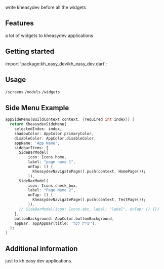 <!--
This README describes the package. If you publish this package to pub.dev,
this README's contents appear on the landing page for your package.

For information about how to write a good package README, see the guide for
[writing package pages](https://dart.dev/guides/libraries/writing-package-pages).

For general information about developing packages, see the Dart guide for
[creating packages](https://dart.dev/guides/libraries/create-library-packages)
and the Flutter guide for
[developing packages and plugins](https://flutter.dev/developing-packages).
-->

write kheasydev before all the widgets

## Features

a lot of widgets to kheasydev applications

## Getting started

import 'package:kh_easy_dev/kh_easy_dev.dart';

## Usage

`/screens`
`/models`
`/widgets`

## Side Menu Example
```dart
appSideMenu(BuildContext context, {required int index}) {
  return KheasydevSideMenu(
    selectedIndex: index,
    shadowColor: AppColor.primaryColor,
    disableColor: AppColor.disableColor,
    appName: 'App Name',
    sidebarItems: [
      SideBarModel(
          icon: Icons.home,
          label: "page name 1",
          onTap: () {
            KheasydevNavigatePage().push(context, HomePage());
          }),
      SideBarModel(
          icon: Icons.check_box,
          label: "Page Name 2",
          onTap: () {
            KheasydevNavigatePage().push(context, TestPage());
          }),
      // SideBarModel(icon: Icons.abc, label: "label", onTap: () {})
    ],
    buttomBackground: AppColor.buttomBackground,
    appBar: appAppBar(title: 'יצירת קשר'),
  );
}
```

## Additional information

just to kh easy dev applications.
